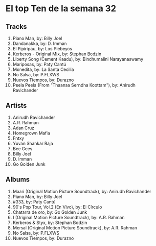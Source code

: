 # El top Ten de la semana 32

## Tracks
1. Piano Man, by: Billy Joel
1. Dandanakka, by: D. Imman
1. El Pipiripau, by: Los Plebeyos
1. Kerberos - Original Mix, by: Stephan Bodzin
1. Liberty Song (Cement Kaadu), by: Bindhumalini Narayanaswamy
1. Mariposas, by: Paty Cantú
1. Monedita, by: La Santa Cecilia
1. No Salsa, by: P.FLXWS
1. Nuevos Tiempos, by: Durazno
1. Peela Peela (From "Thaanaa Serndha Koottam"), by: Anirudh Ravichander

## Artists
1. Anirudh Ravichander
1. A.R. Rahman
1. Adan Cruz
1. Homegrown Mafia
1. Fntxy
1. Yuvan Shankar Raja
1. Bee Gees
1. Billy Joel
1. D. Imman
1. Go Golden Junk

## Albums
1. Maari (Original Motion Picture Soundtrack), by: Anirudh Ravichander
1. Piano Man, by: Billy Joel
1. #333, by: Paty Cantú
1. 90's Pop Tour, Vol.2 (En Vivo), by: El Círculo
1. Chatarra de oro, by: Go Golden Junk
1. I (Original Motion Picture Soundtrack), by: A.R. Rahman
1. Kerberos & Styx, by: Stephan Bodzin
1. Mersal (Original Motion Picture Soundtrack), by: A.R. Rahman
1. No Salsa, by: P.FLXWS
1. Nuevos Tiempos, by: Durazno
